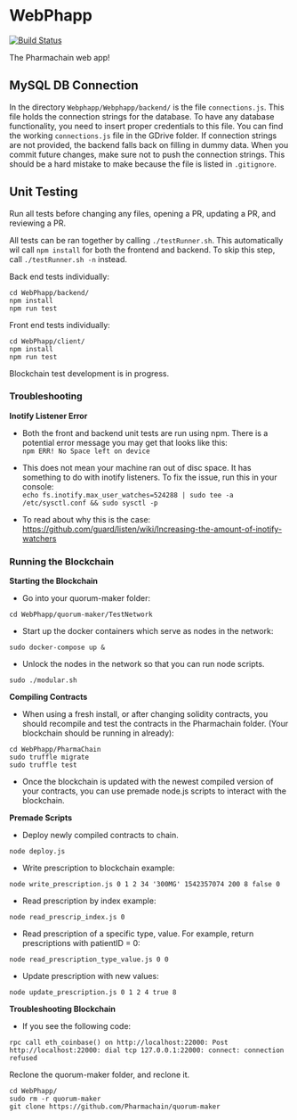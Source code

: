# WebPhapp  
[![Build Status](https://travis-ci.org/Pharmachain/WebPhapp.svg?branch=master)](https://travis-ci.org/Pharmachain/WebPhapp/)  

The Pharmachain web app!

## MySQL DB Connection  
In the directory `Webphapp/Webphapp/backend/` is the file `connections.js`. This file holds the connection strings for the database. To have any database functionality, you need to insert proper credentials to this file. You can find the working `connections.js` file in the GDrive folder. If connection strings are not provided, the backend falls back on filling in dummy data. When you commit future changes, make sure not to push the connection strings. This should be a hard mistake to make because the file is listed in `.gitignore`.


## Unit Testing  
Run all tests before changing any files, opening a PR, updating a PR, and reviewing a PR.  

All tests can be ran together by calling `./testRunner.sh`. This automatically wil call `npm install` for both the frontend and backend. To skip this step, call `./testRunner.sh -n` instead.  

Back end tests individually:  
```
cd WebPhapp/backend/
npm install
npm run test
```  

Front end tests individually:  
```
cd WebPhapp/client/
npm install
npm run test
```

Blockchain test development is in progress.  

### Troubleshooting

**Inotify Listener Error**
- Both the front and backend unit tests are run using npm. There is a potential error message you may get that looks like this:  
`npm ERR! No Space left on device`  

- This does not mean your machine ran out of disc space. It has something to do with inotify listeners.
To fix the issue, run this in your console:  
`echo fs.inotify.max_user_watches=524288 | sudo tee -a /etc/sysctl.conf && sudo sysctl -p`  

- To read about why this is the case:  
https://github.com/guard/listen/wiki/Increasing-the-amount-of-inotify-watchers  

### Running the Blockchain
**Starting the Blockchain**
- Go into your quorum-maker folder:
```
cd WebPhapp/quorum-maker/TestNetwork
```
- Start up the docker containers which serve as nodes in the network:
```
sudo docker-compose up &
```
- Unlock the nodes in the network so that you can run node scripts.
```
sudo ./modular.sh
```
**Compiling Contracts**
- When using a fresh install, or after changing solidity contracts,
you should recompile and test the contracts in the Pharmachain folder.
(Your blockchain should be running in already):
```
cd WebPhapp/PharmaChain
sudo truffle migrate
sudo truffle test
```
- Once the blockchain is updated with the newest compiled version of your contracts, you can use premade node.js scripts to interact with the blockchain.

**Premade Scripts**
- Deploy newly compiled contracts to chain.
```
node deploy.js
```

- Write prescription to blockchain example:
```
node write_prescription.js 0 1 2 34 '300MG' 1542357074 200 8 false 0
```

- Read prescription by index example:
```
node read_prescrip_index.js 0
```

- Read prescription of a specific type, value. For example, return prescriptions with patientID = 0:
```
node read_prescription_type_value.js 0 0
```

- Update prescription with new values:
```
node update_prescription.js 0 1 2 4 true 8
``` 
**Troubleshooting Blockchain**
- If you see the following code:

```
rpc call eth_coinbase() on http://localhost:22000: Post http://localhost:22000: dial tcp 127.0.0.1:22000: connect: connection refused
```

Reclone the quorum-maker folder, and reclone it.
```
cd WebPhapp/
sudo rm -r quorum-maker
git clone https://github.com/Pharmachain/quorum-maker
```
